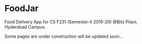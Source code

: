 # FoodJar
Food Delivery App for CS F231 (Semester-II 2019-20)
@Bits Pilani, Hyderabad Campus. 

Some pages are under construction will be updated soon...
